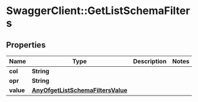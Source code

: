 # SwaggerClient::GetListSchemaFilters

## Properties
Name | Type | Description | Notes
------------ | ------------- | ------------- | -------------
**col** | **String** |  | 
**opr** | **String** |  | 
**value** | [**AnyOfgetListSchemaFiltersValue**](AnyOfgetListSchemaFiltersValue.md) |  | 

